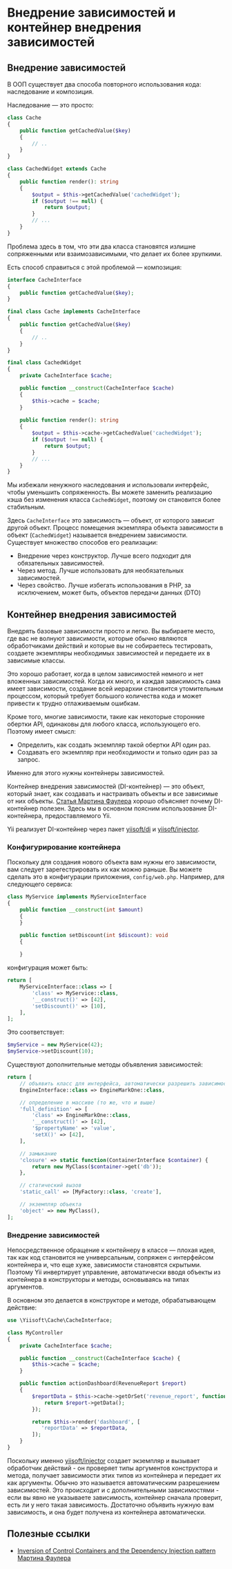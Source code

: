 # Внедрение зависимостей и контейнер внедрения зависимостей

## Внедрение зависимостей <span id="dependency-injection"></span>

В ООП существует два способа повторного использования кода: наследование и
композиция.

Наследование — это просто:

```php
class Cache
{
    public function getCachedValue($key)
    {
        // ..
    }
}

class CachedWidget extends Cache
{
    public function render(): string
    {
        $output = $this->getCachedValue('cachedWidget');
        if ($output !== null) {
            return $output;
        }
        // ...        
    }
}
```

Проблема здесь в том, что эти два класса становятся излишне сопряженными или
взаимозависимыми, что делает их более хрупкими.

Есть способ справиться с этой проблемой — композиция:

```php
interface CacheInterface
{
    public function getCachedValue($key);
}

final class Cache implements CacheInterface
{
    public function getCachedValue($key)
    {
        // ..
    }
}

final class CachedWidget
{
    private CacheInterface $cache;

    public function __construct(CacheInterface $cache)
    {
        $this->cache = $cache;
    }
    
    public function render(): string
    {
        $output = $this->cache->getCachedValue('cachedWidget');
        if ($output !== null) {
            return $output;
        }
        // ...        
    }
}
```

Мы избежали ненужного наследования и использовали интерфейс, чтобы уменьшить
сопряженность.
Вы можете заменить реализацию кэша без изменения класса `CachedWidget`,
поэтому он становится более стабильным.

Здесь `CacheInterface` это зависимость — объект, от которого зависит другой
объект.
Процесс помещения экземпляра объекта зависимости в объект (`CachedWidget`)
называется внедрением зависимости. Существует множество способов его
реализации:

- Внедрение через конструктор. Лучше всего подходит для обязательных
  зависимостей.
- Через метод. Лучше использовать для необязательных зависимостей.
- Через свойство. Лучше избегать использования в PHP, за исключением, может
  быть, объектов передачи данных (DTO)


## Контейнер внедрения зависимостей <span id="di-container"></span>

Внедрять базовые зависимости просто и легко.
Вы выбираете место, где вас не волнуют зависимости, которые обычно являются
обработчиками действий и которые вы не собираетесь тестировать, создаете
экземпляры необходимых зависимостей и передаете их в зависимые классы.

Это хорошо работает, когда в целом зависимостей немного и нет вложенных
зависимостей.
Когда их много, и каждая зависимость сама имеет зависимости, создание всей
иерархии становится утомительным процессом, который требует большого
количества кода и может привести к трудно отлаживаемым ошибкам.

Кроме того, многие зависимости, такие как некоторые сторонние обертки API,
одинаковы для любого класса, использующего его.
Поэтому имеет смысл:

- Определить, как создать экземпляр такой обертки API один раз.
- Создавать его экземпляр при необходимости и только один раз за запрос.

Именно для этого нужны контейнеры зависимостей.

Контейнер внедрения зависимостей (DI-контейнер) — это объект, который знает,
как создавать и настраивать объекты и все зависимые от них объекты.
[Статья Мартина Фаулера](https://martinfowler.com/articles/injection.html)
хорошо объясняет почему DI-контейнер полезен.
Здесь мы в основном поясним использование DI-контейнера, предоставляемого
Yii.

Yii реализует DI-контейнер через пакет
[yiisoft/di](https://github.com/yiisoft/di) и
[yiisoft/injector](https://github.com/yiisoft/injector).

### Конфигурирование контейнера <span id="configuring-container"></span>

Поскольку для создания нового объекта вам нужны его зависимости, вам следует
зарегестрировать их как можно раньше.
Вы можете сделать это в конфигурации приложения, `config/web.php`.
Например, для следующего сервиса:

```php
class MyService implements MyServiceInterface
{
    public function __construct(int $amount)
    {
    }

    public function setDiscount(int $discount): void
    {
    
    }
```

конфигурация может быть:

```php
return [
    MyServiceInterface::class => [
        'class' => MyService::class,
        '__construct()' => [42],
        'setDiscount()' => [10],
    ],
];
```

Это соответствует:

```php
$myService = new MyService(42);
$myService->setDiscount(10);
```

Существуют дополнительные методы объявления зависимостей:

```php
return [
    // объявить класс для интерфейса, автоматически разрешить зависимости
    EngineInterface::class => EngineMarkOne::class,

    // определение в массиве (то же, что и выше)
    'full_definition' => [
        'class' => EngineMarkOne::class,
        '__construct()' => [42], 
        '$propertyName' => 'value',
        'setX()' => [42],
    ],

    // замыкание
    'closure' => static function(ContainerInterface $container) {
        return new MyClass($container->get('db'));
    },

    // статический вызов
    'static_call' => [MyFactory::class, 'create'],

    // экземпляр объекта
    'object' => new MyClass(),
];
```

### Внедрение зависимостей <span id="injecting-dependencies"></span>

Непосредственное обращение к контейнеру в классе — плохая идея, так как код
становится не универсальным, сопряжен с интерфейсом контейнера и, что еще
хуже, зависимости становятся скрытыми. Поэтому Yii инвертирует управление,
автоматически вводя объекты из контейнера в конструкторы и методы,
основываясь на типах аргументов.

В основном это делается в конструкторе и методе, обрабатывающем действие:

```php
use \Yiisoft\Cache\CacheInterface;

class MyController
{
    private CacheInterface $cache;

    public function __construct(CacheInterface $cache) {
        $this->cache = $cache;    
    }

    public function actionDashboard(RevenueReport $report)
    {
        $reportData = $this->cache->getOrSet('revenue_report', function() use ($report) {
            return $report->getData();               
        });

        return $this->render('dashboard', [
           'reportData' => $reportData,
        ]);
    }
}
```

Поскольку именно [yiisoft/injector](https://github.com/yiisoft/injector)
создает экземпляр и вызывает обработчик действий - он проверяет типы
аргументов конструктора и метода, получает зависимости этих типов из
контейнера и передает их как аргументы.
Обычно это называется автоматическим разрешением зависимостей.
Это происходит и с дополнительными зависимостями - если вы явно не
указываете зависимость, контейнер сначала проверит, есть ли у него такая
зависимость.
Достаточно объявить нужную вам зависимость, и она будет получена из
контейнера автоматически.


## Полезные ссылки <span id="references"></span>

- [Inversion of Control Containers and the Dependency Injection pattern
  Мартина Фаулера](https://martinfowler.com/articles/injection.html)
